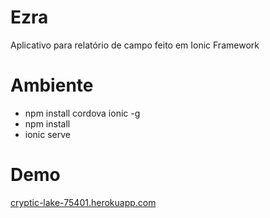 # Ezra

Aplicativo para relatório de campo feito em Ionic Framework

# Ambiente

- npm install cordova ionic -g
- npm install
- ionic serve

# Demo
[cryptic-lake-75401.herokuapp.com](cryptic-lake-75401.herokuapp.com)
